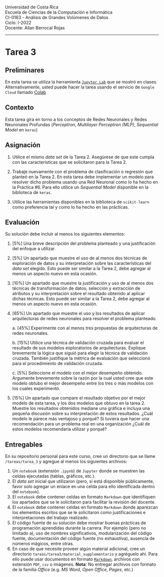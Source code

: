 
Universidad de Costa Rica  <br>
Escuela de Ciencias de la Computación e Informática <br>
CI-0163 - Análisis de Grandes Volúmenes de Datos <br>
Ciclo: I-2022 <br>
Docente: Allan Berrocal Rojas

---

# Tarea 3


## Preliminares

En esta tarea se utiliza la herramienta [`Jupyter Lab`](https://jupyter.org/index.html) que se mostró en clases. Alternativamente, usted puede hacer la tarea usando el servicio de `Google Cloud` llamado [Colab](https://colab.research.google.com/github/tensorflow/examples/blob/master/courses/udacity_intro_to_tensorflow_for_deep_learning/l01c01_introduction_to_colab_and_python.ipynb#scrollTo=YHI3vyhv5p85)

## Contexto

Esta tarea gira en torno a los conceptos de Redes Neuronales y Redes Neuronales Profundas (*Perceptron*, *Multilayer Perceptron (MLP)*, *Sequential Model* en `keras`)


## Asignación

1. Utilice el mismo *data set* de la Tarea 2. Asegúrese de que este cumpla con las características que se solicitaron para la Tarea 2. 

1. Trabaje nuevamente con el problema de clasificación o regresión que planteó en la Tarea 2. En esta tarea debe implementar un modelo para resolver dicho problema usando una Red Neuronal como lo ha hecho en la Práctica #6. Para ello utilice un *Sequential Model* disponible en la biblioteca de `keras`.  

1. Utilice las herramientas disponibles en la biblioteca de `scikit-learn` como preferencia tal y como lo ha hecho en las prácticas. 


## Evaluación 

Su solución debe incluir al menos los siguientes elementos:

 1. [5%] Una breve descripción del problema planteado y una justificación del enfoque a utilizar.
 1. [5%] Un apartado que muestre el uso de al menos dos técnicas de exploración de datos y su interpretación sobre las características del *data set* elegido. Esto puede ser similar a la Tarea 2, debe agregar al menos un aspecto nuevo en esta ocasión. 
 1. [10%] Un apartado que muestre la justificación y uso de al menos dos técnicas de transformación de datos, selección y extracción de atributos y su interpretación sobre el resultado obtenido al aplicar dichas técnicas. Esto puede ser similar a la Tarea 2, debe agregar al menos un aspecto nuevo en esta ocasión. 
 1. [65%] Un apartado que muestre el uso y los resultados de aplicar arquitecturas de redes neuronales para resolver el problema planteado.
   
    a. [45%] Experimente con al menos tres propuestas de arquitecturas de redes neuronales.
    
    b. [15%] Utilice una técnica de validación cruzada para evaluar el resultado de sus modelos exploratorios de arquitecturas. Explique brevemente la lógica que siguió para elegir la técnica de validación cruzada. También justifique la métrica de evaluación que seleccionó para el procedimiento de validación cruzada.

    c. [5%] Seleccione el modelo con el mejor desempeño obtenido. Argumente brevemente sobre la razón por la cual usted cree que este modelo obtubo el mejor desempeño entre los tres o más modelos con los cuales experimentó. 
 1. [15%] Un apartado que compare el resultado objetivo por el mejor modelo de esta tarea, y los  dos modelos que obtuvo en la tarea 2. Muestre los resultados obtenidos mediane una gráfica e incluya una pequeña discusión sobre su interpretación de estos resultados. ¿Cuál modelo le parece más ventajoso y porqué? Si tuviera que hacer una recomendación para un problema real en una organización ¿Cuál de estos modelos recomendaría utilizar y porqué?


## Entregables 

En su repositorio personal para este curso, cree un directorio que se llame `/tareas/tarea_3` y agregue al menos los siguientes archivos:


1. Un `notebook` (extensión `.ipynb`) de `Jupyter` donde se muestren las celdas ejecutadas (tablas, gráficos, etc.).
2. El *data set* inicial que utilizaron (pero, si está disponible públicamente, favor solo agregar un enlace en una celda para ello identificada dentro del `notebook`).
3. El `notebook` debe contener celdas en formato `Markdown` que identifiquen los apartados que se le solicitaron para facilitar la revisión del docente. 
4. El `notebook` debe contener celdas en formato `Markdown` donde aparezcan los elementos escritos que se le solicitaron como justificaciones e interpretaciones del trabajo realizado.
5. El código fuente de su solución debe mostrar buenas prácticas de programación aprendidas durante la carrera. Por ejemplo (pero no limitado a), uso de nombres significativos, modularización del código fuente, documentación del código fuente (no exhaustiva), ausencia de números mágicos, entre otras. 
4. En caso de que necesite proveer algún material adicional, cree un directorio `tareas/tarea3/material_supplementario` y agréguelo ahí. Para ello puede usar documentos en formato [`Markdown`](https://www.markdownguide.org/), archivos con extensión `PDF`, `csv` o imágenes. **Nota**: No entregar archivos con formato de la familia *Office* (e.g. *MS Word*, *Open Office*, *Pages*, etc.)





